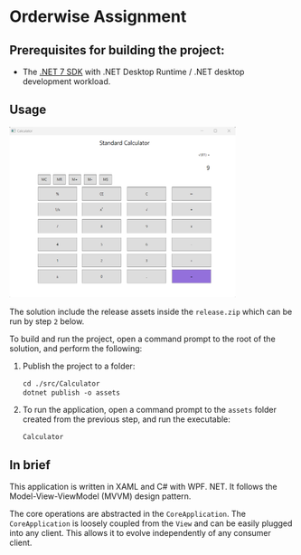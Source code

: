 # Orderwise Assignment

## Prerequisites for building the project:
* The [.NET 7 SDK](https://dotnet.microsoft.com/en-us/download/dotnet/7.0) with .NET Desktop Runtime / .NET desktop development workload.

## Usage

<img src="Resources/calculator.png" width="400">

<br />

The solution include the release assets inside the `release.zip` which can be run by step `2` below.

To build and run the project, open a command prompt to the root of the solution, and perform the following: 

1. Publish the project to a folder:

    ```
    cd ./src/Calculator
    dotnet publish -o assets
    ```

2. To run the application, open a command prompt to the `assets` folder created from the previous step, and run the executable:

    ```
    Calculator
    ``` 

## In brief

This application is written in XAML and C# with WPF. NET. It follows the Model-View-ViewModel (MVVM) design pattern.

The core operations are abstracted in the `CoreApplication`. The `CoreApplication` is loosely coupled from the `View` and can be easily plugged into any client. This allows it to evolve independently of any consumer client.

